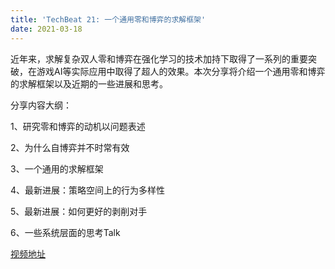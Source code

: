 ```yaml
---
title: 'TechBeat 21: 一个通用零和博弈的求解框架'
date: 2021-03-18
---
```


近年来，求解复杂双人零和博弈在强化学习的技术加持下取得了一系列的重要突破，在游戏AI等实际应用中取得了超人的效果。本次分享将介绍一个通用零和博弈的求解框架以及近期的一些进展和思考。

<!--more-->

分享内容大纲：

1、研究零和博弈的动机以问题表述

2、为什么自博弈并不时常有效

3、一个通用的求解框架

4、最新进展：策略空间上的行为多样性

5、最新进展：如何更好的剥削对手

6、一些系统层面的思考Talk

[视频地址](https://www.techbeat.net/talk-info?id=501)
